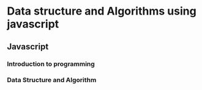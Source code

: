 # Data structure and Algorithms using javascript

## Javascript
### Introduction to programming 
### Data Structure and Algorithm 